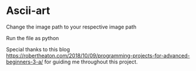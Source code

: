 # Ascii-art

Change the image path to your respective image path

Run the file as python <filename>

Special thanks to this blog https://robertheaton.com/2018/10/09/programming-projects-for-advanced-beginners-3-a/ 
for guiding me throughout this project.
